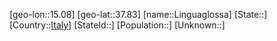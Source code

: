 ﻿---
location: [37.83,15.08]
type: City
tags:
- geo/City


SpocWebEntityId: 32033
isDeleted: false
confidential: public

---
[geo-lon::15.08]
[geo-lat::37.83]
[name::Linguaglossa]
[State::]
[Country::[Italy](geo/Continent/Europe/Italy.md)]
[StateId::]
[Population::]
[Unknown::]

